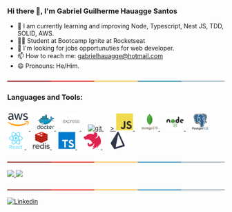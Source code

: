 ### Hi there 👋, I'm Gabriel Guilherme Hauagge Santos


- 🌱 I am currently learning and improving Node, Typescript, Nest JS, TDD, SOLID, AWS.
- 👨‍🎓 Student at Bootcamp Ignite at Rocketseat
- 🤔 I'm  looking for jobs opportunuties for web developer.
- 📫 How to reach me: gabrielhauagge@hotmail.com
- 😄 Pronouns: He/Him.


[![-----------------------------------------------------](https://raw.githubusercontent.com/fcsouza/fcsouza/master/.github/colored.png)](#installation)

### Languages and Tools:
<p align="left"> 
<a href="https://aws.amazon.com" target="_blank"  style="margin-right: 15px"> 
  <img src="https://raw.githubusercontent.com/devicons/devicon/master/icons/amazonwebservices/amazonwebservices-original-wordmark.svg" alt="aws"  width="50" height="50"/> 
</a> 
<a href="https://www.docker.com/" target="_blank"  style="margin-right: 15px"> 
  <img src="https://raw.githubusercontent.com/devicons/devicon/master/icons/docker/docker-original-wordmark.svg" alt="docker" width="40" height="40" />
 </a>
<a href="https://expressjs.com" target="_blank"  style="margin-right: 15px"> 
  <img src="https://raw.githubusercontent.com/devicons/devicon/master/icons/express/express-original-wordmark.svg" alt="express" height="40"/> 
</a> 
<a href="https://git-scm.com/" target="_blank"style="margin-right: 15px"> 
  <img src="https://www.vectorlogo.zone/logos/git-scm/git-scm-icon.svg" alt="git" width="40" height="40"/> 
</a> <a href="https://developer.mozilla.org/en-US/docs/Web/JavaScript" target="_blank" style="margin-right: 15px"> > 
  <img src="https://raw.githubusercontent.com/devicons/devicon/master/icons/javascript/javascript-original.svg" alt="javascript" width="40" height="40" />
</a>
<a href="https://www.mongodb.com/" target="_blank" style="margin-right: 15px"> 
  <img src="https://raw.githubusercontent.com/devicons/devicon/master/icons/mongodb/mongodb-original-wordmark.svg" alt="mongodb" width="40" height="40" />
</a> 
<a href="https://nodejs.org" target="_blank" style="margin-right: 15px"> 
  <img src="https://raw.githubusercontent.com/devicons/devicon/master/icons/nodejs/nodejs-original-wordmark.svg" alt="nodejs" width="40" height="40" />
</a>
<a href="https://www.postgresql.org" target="_blank" style="margin-right: 15px"> 
  <img src="https://raw.githubusercontent.com/devicons/devicon/master/icons/postgresql/postgresql-original-wordmark.svg" alt="postgresql" width="40" height="40" "/>
</a>
<a href="https://reactjs.org/" target="_blank" style="margin-right: 15px"> 
  <img src="https://raw.githubusercontent.com/devicons/devicon/master/icons/react/react-original-wordmark.svg" alt="react" width="40" height="40" "/>
</a>
<a href="https://redis.io" target="_blank" style="margin-right: 15px"> 
  <img src="https://raw.githubusercontent.com/devicons/devicon/master/icons/redis/redis-original-wordmark.svg" alt="redis" width="40" height="40" "/>
</a>  <a href="https://www.typescriptlang.org/" target="_blank"style="margin-right: 15px">
  <img src="https://raw.githubusercontent.com/devicons/devicon/master/icons/typescript/typescript-original.svg" alt="typescript" width="40" height="40" />
</a> <a href="https://www.nestjs.com//" target="_blank"style="margin-right: 15px">
  <img src="https://raw.githubusercontent.com/devicons/devicon/master/icons/nestjs/nestjs-original.svg" alt="typescript" width="40" height="40" />
</a> <a href="https://www.nestjs.com//" target="_blank"style="margin-right: 15px"> 
  <img src="https://raw.githubusercontent.com/devicons/devicon/master/icons/prisma/prisma-original.svg" alt="nestjs" width="40" height="40" />
</a> </p>


[![-----------------------------------------------------](https://raw.githubusercontent.com/fcsouza/fcsouza/master/.github/colored.png)](#installation)

<div>
  <a href="https://github.com/Hauagge">
  <img height="180em" src="https://github-readme-stats.vercel.app/api?username=Hauagge&show_icons=true&theme=dark&include_all_commits=true&count_private=true"/>
  <img height="180em" src="https://github-readme-stats.vercel.app/api/top-langs/?username=Hauagge&layout=compact&langs_count=7&theme=dark"/>
</div>
</div>

[![-----------------------------------------------------](https://raw.githubusercontent.com/fcsouza/fcsouza/master/.github/colored.png)](#installation)

[![Linkedin](https://img.shields.io/badge/-LinkedIn-060606?style=flat&labelColor=0D0D0D&logo=Linkedin&Color=white)](https://www.linkedin.com/in/gabriel-hauagge-38636b119/)
<!--
**Hauagge/Hauagge** is a ✨ _special_ ✨ repository because its `README.md` (this file) appears on your GitHub profile.

Here are some ideas to get you started:

- 🔭 I’m currently working on ...
- 🌱 I’m currently learning ...
- 👯 I’m looking to collaborate on ...
- 🤔 I’m looking for help with ...
- 💬 Ask me about ...
- 📫 How to reach me: ...
- 😄 Pronouns: ...
- ⚡ Fun fact: ...
-->

